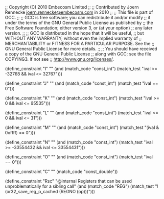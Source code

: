 ;; Copyright (C) 2010 Embecosm Limited
;;
;; Contributed by Joern Rennecke <joern.rennecke@embecosm.com> in 2010
;;
;; This file is part of GCC.
;;
;; GCC is free software; you can redistribute it and/or modify
;; it under the terms of the GNU General Public License as published by
;; the Free Software Foundation; either version 3, or (at your option)
;; any later version.
;;
;; GCC is distributed in the hope that it will be useful,
;; but WITHOUT ANY WARRANTY; without even the implied warranty of
;; MERCHANTABILITY or FITNESS FOR A PARTICULAR PURPOSE.  See the
;; GNU General Public License for more details.
;;
;; You should have received a copy of the GNU General Public License
;; along with GCC; see the file COPYING3.  If not see
;; <http://www.gnu.org/licenses/>.

(define_constraint "I"
  ""
  (and (match_code "const_int")
       (match_test "ival >= -32768 && ival <= 32767")))

(define_constraint "J"
  ""
  (and (match_code "const_int")
       (match_test "ival == 0")))

(define_constraint "K"
  ""
  (and (match_code "const_int")
       (match_test "ival >= 0 && ival <= 65535")))

(define_constraint "L"
  ""
  (and (match_code "const_int")
       (match_test "ival >= 0 && ival <= 31")))

(define_constraint "M"
  ""
  (and (match_code "const_int")
       (match_test "(ival & 0xffff) == 0")))

(define_constraint "N"
  ""
  (and (match_code "const_int")
       (match_test "ival >= -33554432 && ival <= 33554431")))

(define_constraint "O"
  ""
  (and (match_code "const_int")
       (match_test "ival == 0")))

(define_constraint "C"
  ""
  (match_code "const_double"))

(define_constraint "Rsc"
  "@internal
   Registers that can be used unproblematically for a sibling call"
  (and (match_code "REG")
       (match_test "!(or32_save_reg_p_cached (REGNO (op)))")))
